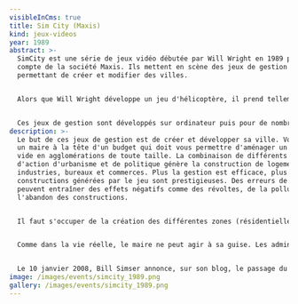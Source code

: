 ```yaml
---
visibleInCms: true
title: Sim City (Maxis)
kind: jeux-videos
year: 1989
abstract: >-
  SimCity est une série de jeux vidéo débutée par Will Wright en 1989 pour le
  compte de la société Maxis. Ils mettent en scène des jeux de gestion
  permettant de créer et modifier des villes.


  Alors que Will Wright développe un jeu d'hélicoptère, il prend tellement de plaisir à imaginer les villes en arrière fond qu'il a l'idée de développer SimCity, ce jeu révolutionnaire à l'époque. En effet, il s'agit du premier[réf. nécessaire] jeu vidéo « sans fin », ce qui a posé des problèmes au concepteur pour le produire.


  Ces jeux de gestion sont développés sur ordinateur puis pour de nombreuses consoles de jeux.
description: >-
  Le but de ces jeux de gestion est de créer et développer sa ville. Vous êtes
  un maire à la tête d'un budget qui doit vous permettre d'aménager un terrain
  vide en agglomérations de toute taille. La combinaison de différents leviers
  d'action d'urbanisme et de politique génère la construction de logements,
  industries, bureaux et commerces. Plus la gestion est efficace, plus les
  constructions générées par le jeu sont prestigieuses. Des erreurs de gestion
  peuvent entraîner des effets négatifs comme des révoltes, de la pollution, ou
  l'abandon des constructions.


  Il faut s'occuper de la création des différentes zones (résidentielles, commerciales et industrielles), de la distribution d'électricité, de la construction des routes ou encore de la gestion du budget municipal. Avec les dernières versions, on peut également se charger de la distribution d'eau, du traitement des déchets, de la construction des écoles, hôpitaux, réseaux de transports en commun et de tout ce qui fait la richesse de la vie urbaine. Une ville peut avoir une spécialisation (l'extraction, forage, commerce, électronique, tourisme et jeu). Dans la version Simcity 5 Villes de demain (2013), trois nouvelles spécialisations sont ajoutées : OmégaCO, la possibilité de se créer une compagnie, l'académie (qui permet de développer des technologies), et les mégatours, de gros bâtiments pouvant contenir des milliers de gens.


  Comme dans la vie réelle, le maire ne peut agir à sa guise. Les administrés peuvent se rebeller, des catastrophes naturelles arriver ou la caisse se vider. Cela permet une durée de vie quasiment illimitée puisqu'aucune ville ne peut être similaire, et le joueur peut ressentir une expérience différente à chaque nouvelle partie.


  Le 10 janvier 2008, Bill Simser annonce, sur son blog, le passage du code source de SimCity sous Licence publique générale GNU et le changement de nom du jeu en Micropolis ; le nom SimCity appartenant à Electronic Arts1. Don Hopkins a mis le code source disponible gratuitement sur SourceForge.net, et il est désormais possible d'y jouer sur les navigateurs internet, Unix et les ordinateurs Windows plus récents qui ne supportent pas les applications en real-mode (x32 - 16 bits).
image: /images/events/simcity_1989.png
gallery: /images/events/simcity_1989.png
---
```

